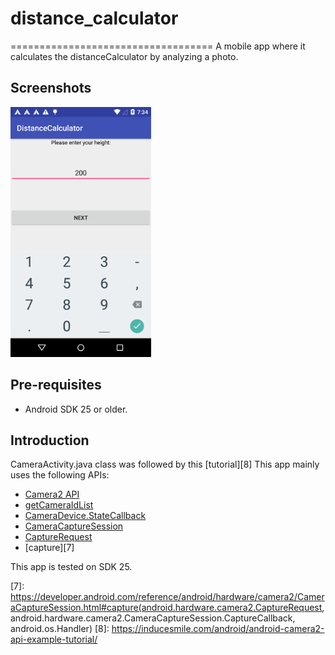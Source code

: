 # distance_calculator

===================================
A mobile app where it calculates the distanceCalculator by analyzing a photo.

Screenshots
-------------

<img src="screenshots/ss1.png" height="400" alt="Screenshot1"/> 

Pre-requisites
--------------

- Android SDK 25 or older.

Introduction
------------
CameraActivity.java class was followed by this [tutorial][8]
This app mainly uses the following APIs:
- [Camera2 API][1]
- [getCameraIdList][2]
- [CameraDevice.StateCallback][4]
- [CameraCaptureSession][5]
- [CaptureRequest][6]
- [capture][7]

This app is tested on SDK 25.

[1]: https://developer.android.com/reference/android/hardware/camera2/package-summary.html
[2]: https://developer.android.com/reference/android/hardware/camera2/CameraManager.html#getCameraIdList()
[3]: https://developer.android.com/reference/android/hardware/camera2/CameraManager.html#getCameraCharacteristics(java.lang.String)
[4]: https://developer.android.com/reference/android/hardware/camera2/CameraDevice.StateCallback.html
[5]: https://developer.android.com/reference/android/hardware/camera2/CameraCaptureSession.html
[6]: https://developer.android.com/reference/android/hardware/camera2/CaptureRequest.html
[7]: https://developer.android.com/reference/android/hardware/camera2/CameraCaptureSession.html#capture(android.hardware.camera2.CaptureRequest, android.hardware.camera2.CameraCaptureSession.CaptureCallback, android.os.Handler)
[8]: https://inducesmile.com/android/android-camera2-api-example-tutorial/






